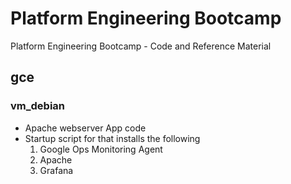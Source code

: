 # Platform Engineering Bootcamp
Platform Engineering Bootcamp - Code and Reference Material

## gce

### vm_debian
- Apache webserver App code
- Startup script for that installs the following 
    1. Google Ops Monitoring Agent
    2. Apache
    3. Grafana








